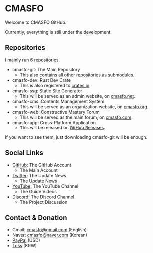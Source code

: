 
# CMASFO

Welcome to CMASFO GitHub.

Currently, everything is still under the development.

## Repositories

I mainly run 6 repositories.

* cmasfo-git: The Main Repository
  * This also contains all other repositories as submodules.
* cmasfo-dev: Rust Dev Crate
  * This is also registered to [crates.io](https://crates.io/crates/cmasfo-dev).
* cmasfo-ssg: Static Site Generator
  * This will be served as an admin website, on [cmasfo.net](https://cmasfo.net).
* cmasfo-cms: Contents Management System
  * This will be served as an organization website, on [cmasfo.org](https://cmasfo.org).
* cmasfo-web: Constructive Mastery Forum
  * This will be served as the main forum, on [cmasfo.com](https://cmasfo.com).
* cmasfo-app: Cross-Platform Application
  * This will be released on [GitHub Releases](https://github.com/cmasfo-github/cmasfo-app/releases).

If you want to see them, just downloading cmasfo-git will be enough.

## Social Links

* [GitHub](https://github.com/cmasfo-github): The GitHub Account
  * The Main Account
* [Twitter](https://twitter.com/cmasfo): The Update News
  * The Update News
* [YouTube](https://youtube.com/@cmasfo): The YouTube Channel
  * The Guide Videos
* [Discord](https://discord.gg/CBmrstKXth): The Discord Channel
  * The Project Discussion

## Contact & Donation

* Gmail: cmasfo@gmail.com (English)
* Naver: cmasfo@naver.com (Korean)
* [PayPal](https://paypal.me/cmasfopaypal) (USD)
* [Toss](https://toss.me/cmasfo) (KRW)
